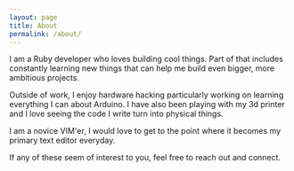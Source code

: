 ```yaml
---
layout: page
title: About
permalink: /about/
---
```


I am a Ruby developer who loves building cool things. Part of that includes constantly learning new things that can help me build even bigger, more ambitious projects.

Outside of work, I enjoy hardware hacking particularly working on learning everything I can about Arduino. I have also been playing with my 3d printer and I love seeing the code I write turn into physical things.

I am a novice VIM'er, I would love to get to the point where it becomes my primary text editor everyday.

If any of these seem of interest to you, feel free to reach out and connect.
